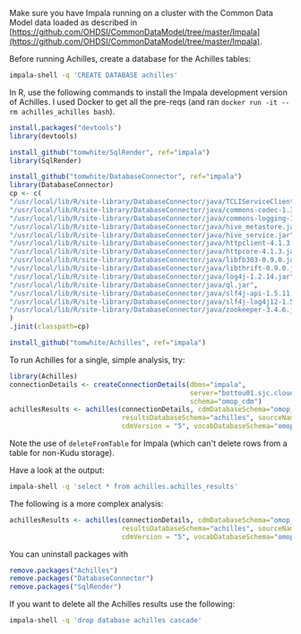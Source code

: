 Make sure you have Impala running on a cluster with the Common Data Model data loaded
as described in [https://github.com/OHDSI/CommonDataModel/tree/master/Impala](https://github.com/OHDSI/CommonDataModel/tree/master/Impala).

Before running Achilles, create a database for the Achilles tables:

```bash
impala-shell -q 'CREATE DATABASE achilles'
```

In R, use the following commands to install the Impala development version of Achilles. I used Docker to get all the pre-reqs (and ran `docker run -it --rm achilles_achilles bash`).

```r
install.packages("devtools")
library(devtools)

install_github("tomwhite/SqlRender", ref="impala")
library(SqlRender)

install_github("tomwhite/DatabaseConnector", ref="impala")
library(DatabaseConnector)
cp <- c( 
"/usr/local/lib/R/site-library/DatabaseConnector/java/TCLIServiceClient.jar",
"/usr/local/lib/R/site-library/DatabaseConnector/java/commons-codec-1.3.jar",
"/usr/local/lib/R/site-library/DatabaseConnector/java/commons-logging-1.1.1.jar",
"/usr/local/lib/R/site-library/DatabaseConnector/java/hive_metastore.jar",
"/usr/local/lib/R/site-library/DatabaseConnector/java/hive_service.jar",
"/usr/local/lib/R/site-library/DatabaseConnector/java/httpclient-4.1.3.jar",
"/usr/local/lib/R/site-library/DatabaseConnector/java/httpcore-4.1.3.jar",
"/usr/local/lib/R/site-library/DatabaseConnector/java/libfb303-0.9.0.jar",
"/usr/local/lib/R/site-library/DatabaseConnector/java/libthrift-0.9.0.jar",
"/usr/local/lib/R/site-library/DatabaseConnector/java/log4j-1.2.14.jar",
"/usr/local/lib/R/site-library/DatabaseConnector/java/ql.jar",
"/usr/local/lib/R/site-library/DatabaseConnector/java/slf4j-api-1.5.11.jar",
"/usr/local/lib/R/site-library/DatabaseConnector/java/slf4j-log4j12-1.5.11.jar",
"/usr/local/lib/R/site-library/DatabaseConnector/java/zookeeper-3.4.6.jar"
)
.jinit(classpath=cp)

install_github("tomwhite/Achilles", ref="impala") 
```

To run Achilles for a single, simple analysis, try:

```r
library(Achilles)
connectionDetails <- createConnectionDetails(dbms="impala", 
                                             server="bottou01.sjc.cloudera.com",
                                             schema="omop_cdm")
achillesResults <- achilles(connectionDetails, cdmDatabaseSchema="omop_cdm",
                            resultsDatabaseSchema="achilles", sourceName="Impala trial", deleteFromTable = FALSE, runHeel = FALSE,
                            cdmVersion = "5", vocabDatabaseSchema="omop_cdm", analysisIds = c(1))
```

Note the use of `deleteFromTable` for Impala (which can't delete rows from a table for non-Kudu storage).

Have a look at the output:

```bash
impala-shell -q 'select * from achilles.achilles_results'
```

The following is a more complex analysis:

```r
achillesResults <- achilles(connectionDetails, cdmDatabaseSchema="omop_cdm",
                            resultsDatabaseSchema="achilles", sourceName="Impala trial", deleteFromTable = FALSE, runHeel = FALSE,
                            cdmVersion = "5", vocabDatabaseSchema="omop_cdm", analysisIds = c(105))
```

You can uninstall packages with 
```r
remove.packages("Achilles")
remove.packages("DatabaseConnector")
remove.packages("SqlRender")
```

If you want to delete all the Achilles results use the following:

```bash
impala-shell -q 'drop database achilles cascade'
```